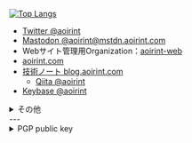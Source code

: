 <!--[![aoirint's github stats](https://github-readme-stats.vercel.app/api?username=aoirint&count_private=true&theme=slateorange)](https://github.com/anuraghazra/github-readme-stats)-->
[![Top Langs](https://github-readme-stats.vercel.app/api/top-langs/?username=aoirint&langs_count=8&layout=compact&theme=slateorange&hide=html,css)](https://github.com/anuraghazra/github-readme-stats)

- [Twitter @aoirint](https://twitter.com/aoirint)
- [Mastodon @aoirint@mstdn.aoirint.com](https://mstdn.aoirint.com/@aoirint)
- Webサイト管理用Organization：[aoirint-web](https://github.com/aoirint-web)
- [aoirint.com](https://aoirint.com/)
- [技術ノート blog.aoirint.com](https://blog.aoirint.com/)
  - [Qiita @aoirint](https://qiita.com/aoirint)
- [Keybase @aoirint](https://keybase.io/aoirint)

<details>
  <summary>その他</summary>

- [gitea.aoirint.com](https://gitea.aoirint.com/)

</details>
---

<details>
<summary>PGP public key</summary>

- Fingerprint: `EFA9 05B1 BAB7 B91E DFF0  5A3F 9404 6621 FF11 BC4B`
- 作成日時: 2022-06-13 06:22:31 JST, 2022-06-12 21:22:31 UTC
- 有効期限: 2y0d0h0m（2024-06-12 JST, 2024-06-11 UTC)

```pgp
-----BEGIN PGP PUBLIC KEY BLOCK-----

mQGNBGKmWRcBDAD6fBPqQeYf5e5YTLyQQ6loiqFhCAi5DeL67aKbXRb6d7u+13um
BzHZWLA0VaEyxCtQ7pNRWEzni3UExGdpcRH7iyUtAQQRmyKHXDhMeMEhuH8lGEi9
77C7/xT3muLXAJw42YPuOenAhPZLGmlXl8EcxrsdP5Wt8WcKyl+HaSd57mLrixU5
FqoIvwl7iVCXG2SUsLiE7fjo13suarwVzdD4WgbI2xYxSWbXFpU21QwE98uCppIg
SeTgEjTH0ZRVt22Hq2CyXuSu7bUAZs1oF1+JPKFZddmJQwbzIK1+pwlT7IleIZW3
fAxXEEa3bT6cPM0zkaJo7dQZA9DWu3TQ/TD1vRLRNt06CHDWOIFMrHBEV4JnwxnX
nyo7YFlSb95JNTOz/osUi5Gyry3qd/mf5lB38A29DwNOU/xdOMm1fFErTFMsifNy
xaFrGCTrtG+0NqILAkuwon6j6VA04fXeK4/5pYfMX7hqi5w/DMyEjwBjbhQ1PVbG
bevQ7g85rPcUtLUAEQEAAbQbYW9pcmludCA8YW9pcmludEBnbWFpbC5jb20+iQHU
BBMBCgA+FiEE76kFsbq3uR7f8Fo/lARmIf8RvEsFAmKmWRcCGwMFCQPCZwAFCwkI
BwIGFQoJCAsCBBYCAwECHgECF4AACgkQlARmIf8RvEtclgv+NlFnltoNnrSkbTQt
R35O1SwQIOxrv6zS8jrSv6Dm+qXFTdYFT9tvjgiZJvJRqPSVyrdgtzau1zrGhu9J
2IjeOFr0tHoTXRrWZl0++ofJD+KbFq3kipmTMz/J6uYTEIuMiYcw6wZJ/KuuyHLr
fJVNkhw4S3Hh5IT7jDmcQ59YIeJyEb8CsomThMcZkUGlRMMu6zD9PO/ammHTmO3S
5QY1cD1ggnprY6Yf9R2cGBmPxkZJ86+llOOwGts0IsKb+iVtlb/DwZYPKO5u66sb
t3FWb0YztnlPpMNrZ6jTuZ0TrVCeiE190saMdqvqCBgpbRGlzCK2VFURGJ2iUp0N
7SQk/UlNaymxfx+sCcM5w3GaMY9dm+9XsmNhaI/HOXEfjWFUyMO9zF3WvppK9TGE
5kCtXwF5kDMw/QN/OFyACXrlc+xbt5okEdgztlq0T1Q1VxyxATODbG/VyVeb1VIg
JLZBtxhFTIdIZojSv9JVsAZnbNz8DFfYGB48xzB1sPxPATY2uQGNBGKmWRcBDACm
53HwgE8roE5KaInrWsBCMHZJSzxwG0CwYvQNcQTN9PnVxSjZIpaYAc+DmPpW6ZuI
rRCHIh7f9DrLFGptL7YpK9Si+0vBYK1SWWibO02CKQvkebZG9j0ZFXzaS1snLSIk
Z3xgZLikRIsnuCc+u0rgxnBjCJBYb8kFQutdVS7vGvT6lcozsyGpkZB7D/6DgRd9
X0P/COUCGi6Bik0akQVBed+g9v6hPj+jVuaOayckUkG3f4wkPNKLovUf16v+XMEy
Usbq5y45qSuyu6SxrRWv54JOdQaYQBKMjJZOejOxfEdzTexjx6pLoRiT5k/qUs1L
NiPeXkch/tiLLYmAWwBr21MOu+c0pwuMWWAhgWM7jE5SabqrnILs174mPKDDUQTf
DtivsP50EEtRxo/JuQM/tT+d/4wvnTO6Sbt/i8xXwDNniwXGXd3Bwzur4awsWZFJ
YabyULCAwu5EjyGpGUQt9kbcsLPoSAMasUyX6HAX1gXqr/pfmdANckCvcI4swjEA
EQEAAYkBvAQYAQoAJhYhBO+pBbG6t7ke3/BaP5QEZiH/EbxLBQJiplkXAhsMBQkD
wmcAAAoJEJQEZiH/EbxLPncL/jInIiCLTVTIpsUcys+tPjVHLdNF/pXe1Pe/DcFX
aD4C1YopY1yJDGGTfJskCoP564jhQMpBOpZDbGenMcbh3m/KRfE+Gzl1Uh8pYQwQ
dkthNDHqQq446k00MNctgbRl46OYm4/ed9R5YIaPlSQ31redhX4gqx1yQdOpEL9h
54B981/p7pBb1lz8ZReBHmKjUNMyvHuifCfVeBrSNKPWqc4arfSKMkMurE66CUuy
jcRLH6ho05CNDdQHZlfnUmkdXwURD+HaHNe5wHFxj4/e+mLQOGrtBSuIJBqufwZD
Dv8dSiTv3SwtmT+0bkP5k036hYR8Ug8gu7rYdkug8nihghRR2oiuymrugNlOk9Gs
KZelbiFpwh1PlxhnSb8lgHFFwrOfO3pujMszJc6V/+93RF9iqPJ4+UBLNc2giwZi
ecprBMbyB514QWU+bJ/P0fdULF3ofySW9yxeRxz00sUh4vBXlhadpmrBRLInPFWw
CF2HZCE7if9HHxNo12HF21ncFQ==
=Wkdz
-----END PGP PUBLIC KEY BLOCK-----
```

</details>

<!--
### Hi there 👋

**aoirint/aoirint** is a ✨ _special_ ✨ repository because its `README.md` (this file) appears on your GitHub profile.

Here are some ideas to get you started:

- 🔭 I’m currently working on ...
- 🌱 I’m currently learning ...
- 👯 I’m looking to collaborate on ...
- 🤔 I’m looking for help with ...
- 💬 Ask me about ...
- 📫 How to reach me: ...
- 😄 Pronouns: ...
- ⚡ Fun fact: ...
-->
